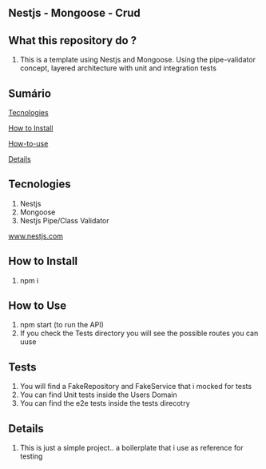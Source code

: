 ## Nestjs - Mongoose - Crud

## What this repository do ?

1. This is a template using Nestjs and Mongoose. Using the pipe-validator concept, layered architecture with unit and integration tests

## Sumário

[Tecnologies](#tecnologies)

[How to Install](#how-to-install)

[How-to-use](#how-to-use)

[Details](#details)

## Tecnologies

1. Nestjs
2. Mongoose
3. Nestjs Pipe/Class Validator

www.nestjs.com

## How to Install

1. npm i

## How to Use

1. npm start (to run the API)
2. If you check the Tests directory you will see the possible routes you can uuse

## Tests
1. You will find a FakeRepository and FakeService that i mocked for tests
2. You can find Unit tests inside the Users Domain
3. You can find the e2e tests inside the tests direcotry

## Details

1. This is just a simple project.. a boilerplate that i use as reference for testing


